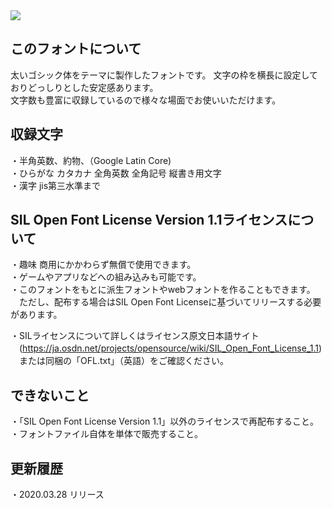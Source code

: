 <img src = Documentation/img/img_01.jpg />

<h2>このフォントについて</h2>
太いゴシック体をテーマに製作したフォントです。 文字の枠を横長に設定しておりどっしりとした安定感あります。<br />
文字数も豊富に収録しているので様々な場面でお使いいただけます。<br />

<h2>収録文字</h2>
・半角英数、約物、（Google Latin Core)<br />
・ひらがな カタカナ 全角英数 全角記号 縦書き用文字<br />
・漢字 jis第三水準まで<br />

<h2>SIL Open Font License Version 1.1ライセンスについて</h2>

・趣味 商用にかかわらず無償で使用できます。<br />
・ゲームやアプリなどへの組み込みも可能です。<br />
・このフォントをもとに派生フォントやwebフォントを作ることもできます。<br />
　ただし、配布する場合はSIL Open Font Licenseに基づいてリリースする必要があります。<br />

・SILライセンスについて詳しくはライセンス原文日本語サイト<br />
　(https://ja.osdn.net/projects/opensource/wiki/SIL_Open_Font_License_1.1)<br />
　または同梱の「OFL.txt」（英語）をご確認ください。<br />

<h2>できないこと</h2>
・「SIL Open Font License Version 1.1」以外のライセンスで再配布すること。<br />
・フォントファイル自体を単体で販売すること。<br />

<h2>更新履歴</h2>
・2020.03.28 リリース
